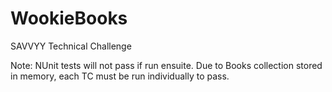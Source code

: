 # WookieBooks
SAVVYY Technical Challenge

Note: NUnit tests will not pass if run ensuite. Due to Books collection stored in memory, each TC must be run individually to pass.

